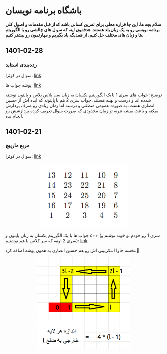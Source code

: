# باشگاه برنامه نویسان
**سلام بچه ها. این جا قراره محلی برای تمرین کسانی باشه که از قبل مقدمات و اصول کلی برنامه نویسی رو به یک زبان بلد هستند. هدفمون اینه که سوال های چالشی رو با الگوریتم ها و زبان های مختلف حل کنیم، از همدیگه یاد بگیریم و مهارتمون رو بیشتر کنیم.**
## 1401-02-28
### رده‌بندی استاید
سوال در کوئرا:
[link](https://quera.org/problemset/181333/)

پوشه جواب ها:
[link](https://github.com/arashnm80/programmers-club/tree/main/dates/1401-02-28)

توضیح: جواب های سری 1 با یک الگوریتیم یکسان به زبان سی پلاس پلاس و پایتون نوشته شدده اند و درست و بهینه هستند. جواب سری 2 هم با پایتونه که ایده اش از حسین انصاری هست، به صورت عمومی منطقی و درسته اما زمان زیادی رو صرف پردازش میکنه و باعث میشه نتونه تو زمان محدودی که صورت سوال تعریف کرده پردازشش رو انجام بده.

## 1401-02-21
### مربع مارپیچ
سوال در کوئرا:
[link](https://quera.org/contest/assignments/52346/problems/179231)

<p align="center">
  <img src="dates/1401-02-21/problem.png">
</p>

جواب ها با یک الگوریتم یکسان به زبان پایتون و c++ (سری 1 رو خودم تو خونه نوشتم و سری 2 اونیه که سر کلاس با هم نوشتیم):
[link](https://github.com/arashnm80/programmers-club/tree/main/1401-02-21)

نخسه جاوا اسکریپتی اش رو هم حسین انصاری به همون پوشه اضافه کرد.👏

<p align="center">
  <img width="300" src="dates/1401-02-21/1401-02-21.png">
</p>
